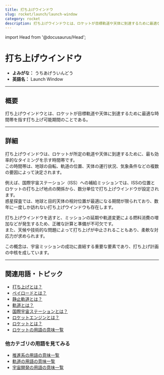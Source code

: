 ```yaml
---
title: 打ち上げウインドウ
slug: rocket/launch/launch-window
category: rocket
description: 打ち上げウインドウとは、ロケットが目標軌道や天体に到達するために最適な時間帯を指す打ち上げ可能期間のことである。
---
```


import Head from '@docusaurus/Head';

<Head>
  <script type="application/ld+json">
    {`{
      "@context": "https://schema.org",
      "@type": "DefinedTerm",
      "name": "打ち上げウインドウ",
      "inDefinedTermSet": "https://www.space-portal.org",
      "termCode": "rocket/launch/launch-window",
      "description": "打ち上げウインドウとは、ロケットが目標軌道や天体に到達するために最適な時間帯を指す打ち上げ可能期間のことである。",
      "url": "https://www.space-portal.org/docs/rocket/launch/launch-window"
    }`}
  </script>
</Head>

# 打ち上げウインドウ

- **よみがな：** うちあげういんどう  
- **英語名：** Launch Window  

---

## 概要

打ち上げウインドウとは、ロケットが目標軌道や天体に到達するために最適な時間帯を指す打ち上げ可能期間のことである。

---

## 詳細

打ち上げウインドウは、ロケットが所定の軌道や天体に到達するために、最も効率的なタイミングを示す時間帯です。  
この時間帯は、地球の自転、軌道の位置、天体の運行状況、気象条件などの複数の要因によって決定されます。  

例えば、国際宇宙ステーション（ISS）への補給ミッションでは、ISSの位置とロケットの打ち上げ地点の関係から、数分単位で打ち上げウインドウが設定されます。  
惑星探査では、地球と目的天体の相対位置が最適になる期間が限られており、数年に一度しか訪れない打ち上げウインドウも存在します。  

打ち上げウインドウを逃すと、ミッションの延期や軌道変更による燃料消費の増加などが発生するため、正確な計算と準備が不可欠です。  
また、天候や技術的な問題によって打ち上げが中止されることもあり、柔軟な対応力が求められます。  

この概念は、宇宙ミッションの成功に直結する重要な要素であり、打ち上げ計画の中核を成しています。

---

## 関連用語・トピック

- [打ち上げとは？](docs/rocket/launch/launch)
- [ペイロードとは？](docs/rocket/system/payload)  
- [静止軌道とは？](docs/orbit/type/geostationary-orbit)  
- [軌道とは？](docs/orbit/orbit)  
- [国際宇宙ステーションとは？](docs/satellite/index/iss)  
- [ロケットエンジンとは？](docs/rocket/propulsion/rocket-engine)  
- [ロケットとは？](docs/rocket/rocket)
- [ロケットの用語の意味一覧](docs/category/rocket)

### 他カテゴリの用語を見てみる
- [推進系の用語の意味一覧](docs/category/propulsion)
- [軌道の用語の意味一覧](docs/category/orbit)
- [宇宙開発の用語の意味一覧](docs/category/glossary)
